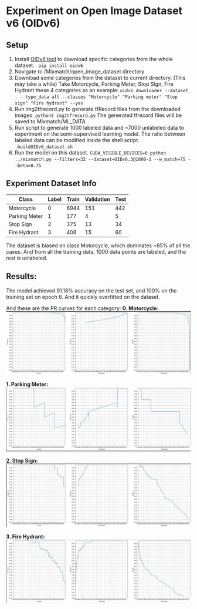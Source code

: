 # Experiment on Open Image Dataset v6 (OIDv6)
## Setup

1. Install [OIDv6 tool](https://github.com/DmitryRyumin/OIDv6) to download specific categories from the whole dataset.
	``` pip install oidv6```
2. Navigate to /Mixmatch/open_image_dataset directory
3. Download some categories from the dataset to current directory. (This may take a while)
	Take Motorcycle, Parking Meter, Stop Sign, Fire Hydrant these 4 categories as an example:
	```oidv6 downloader --dataset . --type_data all --classes "Motorcycle" "Parking meter" "Stop sign" "Fire hydrant" --yes```
4. Run img2tfrecord.py to generate tfRecord files from the downloaded images.
	```python3 img2tfrecord.py```
	The generated tfrecord files will be saved to Mixmatch/ML_DATA
5. Run script to generate 1000 labeled data and ~7000 unlabeled data to experiment on the semi-supervised learning model. The ratio between labeled data can be modified inside the shell script.
	```.buildOIDv6_dataset.sh```
6. Run the model on this dataset.
	```CUDA_VISIBLE_DEVICES=0 python ../mixmatch.py --filters=32 --dataset=OIDv6.3@1000-1 --w_match=75 --beta=0.75```

## Experiment Dataset Info
| Class         | Label | Train | Validation | Test |
|---------------|-------|-------|------------|------|
| Motorcycle    | 0     | 6944  | 151        | 442  |
| Parking Meter | 1     | 177   | 4          | 5    |
| Stop Sign     | 2     | 375   | 13         | 34   |
| Fire Hydrant  | 3     | 408   | 15         | 60   |

The dataset is biased on class Motorcycle, which dominates ~85% of all the cases. And from all the training data, 1000 data points are labeled, and the rest is unlabeled.

## Results:

The model achieved 91.18% accuracy on the test set, and 100% on the training set on epoch 6. And it quickly overfitted on the dataset.

And these are the PR curves for each category:
**0. Motorcycle:**
![Motorocycle PR Curve](./Results/00_Motorcycle.png?raw=true)

**1. Parking Meter:**
![Parking Meter PR Curve](./Results/01_Parking_Meter.png?raw=true)

**2. Stop Sign:**
![Stop Sign PR Curve](./Results/02_Stop_Sign.png?raw=true)

**3. Fire Hydrant:**
![Fire Hydrant PR Curve](./Results/03_Fire_Hydrant.png?raw=true)